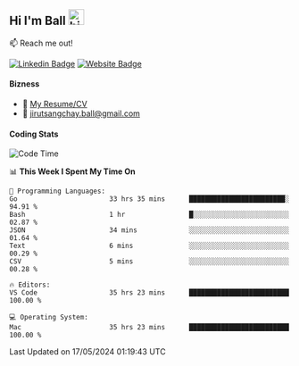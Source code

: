 ## Hi I'm Ball <img src="https://user-images.githubusercontent.com/1303154/88677602-1635ba80-d120-11ea-84d8-d263ba5fc3c0.gif" width="28px" height="28px" alt="hi">
 
:mailbox: Reach me out!

[![Linkedin Badge](https://img.shields.io/badge/-Jirut-0e76a8?style=flat&labelColor=0e76a8&logo=linkedin&logoColor=white)](https://www.linkedin.com/in/jirut-sangchay-338370251)
[![Website Badge](https://img.shields.io/badge/Website-184aa8?logo=website&logoColor=)](https://resume-jirut.web.app)

<!-- TODO: Add last video link -->
#### Bizness
- :paperclip: [My Resume/CV](https://github.com/Jirut01/Jirut01/blob/main/resume_jirut.pdf)
- :email: jirutsangchay.ball@gmail.com

#### Coding Stats


<!--START_SECTION:waka-->
![Code Time](http://img.shields.io/badge/Code%20Time-1%2C119%20hrs%2035%20mins-blue)

📊 **This Week I Spent My Time On** 

```text
💬 Programming Languages: 
Go                       33 hrs 35 mins      ████████████████████████░   94.91 % 
Bash                     1 hr                █░░░░░░░░░░░░░░░░░░░░░░░░   02.87 % 
JSON                     34 mins             ░░░░░░░░░░░░░░░░░░░░░░░░░   01.64 % 
Text                     6 mins              ░░░░░░░░░░░░░░░░░░░░░░░░░   00.29 % 
CSV                      5 mins              ░░░░░░░░░░░░░░░░░░░░░░░░░   00.28 % 

🔥 Editors: 
VS Code                  35 hrs 23 mins      █████████████████████████   100.00 % 

💻 Operating System: 
Mac                      35 hrs 23 mins      █████████████████████████   100.00 % 
```


 Last Updated on 17/05/2024 01:19:43 UTC
<!--END_SECTION:waka-->
